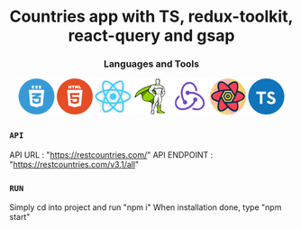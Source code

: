 # <h1 align="Center">Countries app with TS, redux-toolkit, react-query and gsap</h1>

<h3 align="Center">Languages and Tools</h3>
<p align="center">
  <img src="./public/css.png" style="height: 4rem">
  <img src="./public/html.png" style="height: 4rem">
  <img src="./public/react.png" style="height: 4rem">
  <img src="./public/gsap.png" style="height: 4rem">
  <img src="./public/redux.png" style="height: 4rem">
  <img src="./public/react-query.png" style="height: 4rem">
  <img src="./public/typescript.png" style="height: 4rem">
</p>


### `API`

API URL : "https://restcountries.com/"
API ENDPOINT : "https://restcountries.com/v3.1/all"

### `RUN`

Simply cd into project and run "npm i"
When installation done, type "npm start"
